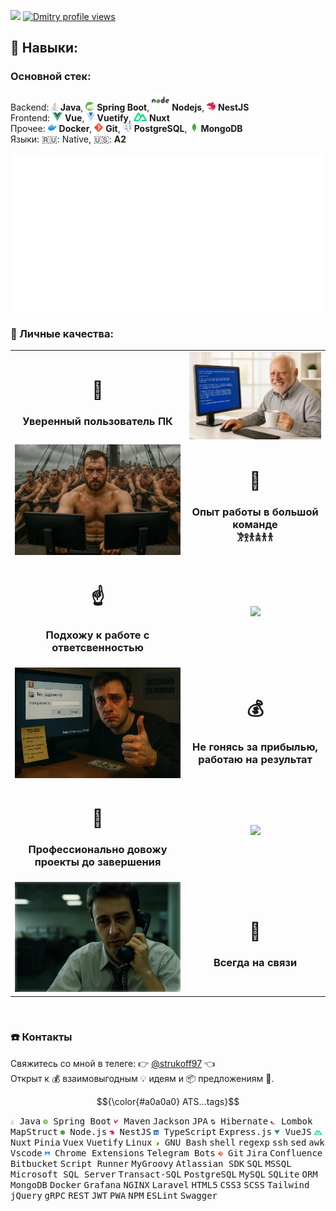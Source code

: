 ![](https://komarev.com/ghpvc/?username=strukovd&color=brightgreen)
[![Dmitry profile views](https://u8views.com/api/v1/github/profiles/68727449/views/day-week-month-total-count.svg)](https://u8views.com/github/strukovd)


## 🧠 Навыки:
### Основной стек:<br/>
Backend: <img height="14px" src="./assets/icons/java.svg"> **Java**, <img height="14px" src="./assets/icons/spring.svg"> **Spring Boot**, <img height="28px" src="./assets/icons/nodejs.svg"> **Nodejs**, <img height="14px" src="./assets/icons/nestjs.svg"> **NestJS**<br/>
Frontend: <img height="14px" src="./assets/icons/vue.svg"> **Vue**, <img height="14px" src="./assets/icons/vuetify.svg"> **Vuetify**, <img height="14px" src="./assets/icons/nuxt.svg"> **Nuxt**<br/>
Прочее: <img height="14px" src="./assets/icons/docker.svg"> **Docker**, <img height="14px" src="./assets/icons/git.svg"> **Git**, <img height="14px" src="./assets/icons/postgresql.svg"> **PostgreSQL**, <img height="14px" src="./assets/icons/mongo.svg"> **MongoDB**<br/>
Языки: 🇷🇺: Native, 🇺🇸: **A2**

![](./assets/skills.svg)
<br/>



### 🤗 Личные качества:
<table>
  <tbody>
    <tr>
      <td align="center"><h1>🙌</h1><h3>Уверенный пользователь ПК</h3></td>
      <td><img src="./assets/harold-bsod.webp"></td>
    </tr>
    <tr align="center">
      <td><img src="./assets/galera.webp"></td>
      <td><h1>🤝</h1><h3>Опыт работы в большой команде<br/>𐦂𖨆𐀪𖠋𐀪𐀪</h3></td>
    </tr>
	<tr align="center">
      <td><h1>☝️</h1><h3>Подхожу к работе с ответсвенностью</h3></td>
      <td><image src="./assets/call_in_pants.webp"></td>
    </tr>
	<tr align="center">
      <td><img src="./assets/deadline_and_like.webp"></td>
      <td><h1>💰</h1><h3>Не гонясь за прибылью, работаю на результат</h3></td>
    </tr>
    <tr align="center">
      <td><h1>💪</h1><h3>Профессионально довожу проекты до завершения</h3></td>
      <td><image src="./assets/docker-project-2.webp"></td>
    </tr>
    <tr align="center">
      <td><img src="./assets/ed-norton.webp"></td>
      <td><h1>🤙</h1><h3>Всегда на связи</h3></td>
    </tr>
  </tbody>
</table>

<br/>




<!--
### ⚒️ Чем занимался
- Делал расшиения для chrome 📦
- Telegram-ботов 🤖
- Плагины для Atlassian Jira 🌀
-->

### ☎️ Контакты
Свяжитесь со мной в телеге: 👉 [@strukoff97](https://t.me/strukoff97) 👈<br/>
Открыт к 💰 взаимовыгодным 💡 идеям и 📦 предложениям 🤝.<br/>


$${\color{#a0a0a0} ATS…tags}$$
<p>
  <kbd><img height="8" src="./assets/icons/java.svg"> Java</kbd>
  <kbd><img height="8" src="./assets/icons/springboot.svg"> Spring Boot</kbd>
  <kbd><img height="8" src="./assets/icons/maven.svg"> Maven</kbd>
  <kbd>Jackson</kbd>
  <kbd>JPA</kbd>
  <kbd><img height="8" src="./assets/icons/hibernate.svg"> Hibernate</kbd>
  <kbd><img height="8" src="./assets/icons/lombok.svg"> Lombok</kbd>
  <kbd>MapStruct</kbd>
  <kbd><img height="8" src="./assets/icons/node.svg"> Node.js</kbd>
  <kbd><img height="8" src="./assets/icons/nestjs.svg"> NestJS</kbd>
  <kbd><img height="8" src="./assets/icons/ts.svg"> TypeScript</kbd>
  <kbd>Express.js</kbd>
  <kbd><img height="8" src="./assets/icons/vue.svg"> VueJS</kbd>
  <kbd><img height="8" src="./assets/icons/nuxt.svg"> Nuxt</kbd> <kbd>Pinia</kbd> <kbd>Vuex</kbd> <kbd>Vuetify</kbd>
  <kbd>Linux</kbd>
  <kbd><img height="8" src="./assets/icons/bash.svg"> GNU Bash</kbd>
  <kbd>shell</kbd>
  <kbd>regexp</kbd>
  <kbd>ssh</kbd>
  <kbd>sed</kbd>
  <kbd>awk</kbd>
  <kbd>Vscode</kbd>
  <kbd><img height="8" src="./assets/icons/chrome.svg"> Chrome Extensions</kbd>
  <kbd>Telegram Bots</kbd>
  <kbd><img height="8" src="./assets/icons/git.svg"> Git</kbd>
  <kbd>Jira</kbd>
  <kbd>Confluence</kbd>
  <kbd>Bitbucket</kbd>
  <kbd>Script Runner</kbd>
  <kbd>MyGroovy</kbd>
  <kbd>Atlassian SDK</kbd>
  <kbd>SQL</kbd>
  <kbd>MSSQL</kbd>
  <kbd>Microsoft SQL Server</kbd>
  <kbd>Transact-SQL</kbd>
  <kbd>PostgreSQL</kbd>
  <kbd>MySQL</kbd>
  <kbd>SQLite</kbd>
  <kbd>ORM</kbd>
  <kbd>MongoDB</kbd>
  <kbd>Docker</kbd>
  <kbd>Grafana</kbd>
  <kbd>NGINX</kbd>
  <kbd>Laravel</kbd>
  <kbd>HTML5</kbd>
  <kbd>CSS3</kbd>
  <kbd>SCSS</kbd>
  <kbd>Tailwind</kbd>
  <kbd>jQuery</kbd>
  <kbd>gRPC</kbd>
  <kbd>REST</kbd>
  <kbd>JWT</kbd>
  <kbd>PWA</kbd>
  <kbd>NPM</kbd>
  <kbd>ESLint</kbd>
  <kbd>Swagger</kbd>
</p>
<br/>
















<!--
## То, что мне знакомо
image:
![](./assets/skills.svg)

## Интересные проекты

💊 🚬 ☝ 😵‍💫 ☠️
🦥🦦🐕‍🦺🦍🐸📅

## ![Linux](https://img.shields.io/badge/-Linux-gray?style=for-the-badge)






Apache Cordova
Apache Tomcat
ENV
Adobe Illustrator
Adobe Photoshop
Android
Android Studio
Angular
Apache Lucene
Apache Groovy
Apache Kafka
Apache NetBeans IDE
Apache Solr
Apache Tomcat
Atlassian
Awesome Lists
Babel
Bamboo
Bitbucket
Chai
Composer
CSS
SCSS
CSS Wizardry
CSS Modules
curl
Docker
EditorConfig
Electron
Express
Firebase
Fluentd
Flutter
Git
Go
Google Chrome
Gradle
GraphQL
GTK
Handlebars.js
Heroku
HTML
Ionic
iOS
JavaScript
Jest
Jenkins
JSON
Joomla
Kali Linux
Keystone
Kotlin
Kubernetes
Let's Encrypt
libuv
Linux
MariaDB
NestJS
Next.js
Node.js
Nuxt.js
OpenStreetMap
PHP
Postman
Prisma
Qt
RabbitMQ
React
Redux
Roblox
Rust
Selenium
Socket.io
Svelte
Swift
Telegram
TypeScript
Ubuntu
Vim
Visual Studio Code
Vite
Vuetify
Vue.js
Vulkan
WebAssembly
WebGL
Webpack
Wireshark


Опыт работы в большой команде:
https://www.google.com/search?q=web+%D1%80%D0%B0%D0%B7%D1%80%D0%B0%D0%B1%D0%BE%D1%82%D1%87%D0%B8%D0%BA+%D0%BC%D0%B5%D0%BC+%D0%B3%D0%B0%D0%BB%D0%B5%D1%80%D0%B0&sca_esv=0fbbe9a4f1f0cabc&udm=2&biw=1920&bih=1079&sxsrf=ADLYWII7Ye1l5vM4t4H5r5UNbE4lSY5ExQ%3A1734344800738&ei=YABgZ7XaLOWowPAPisniuQw&ved=0ahUKEwi1ipDuiayKAxVlFBAIHYqkOMcQ4dUDCBE&uact=5&oq=web+%D1%80%D0%B0%D0%B7%D1%80%D0%B0%D0%B1%D0%BE%D1%82%D1%87%D0%B8%D0%BA+%D0%BC%D0%B5%D0%BC+%D0%B3%D0%B0%D0%BB%D0%B5%D1%80%D0%B0&gs_lp=EgNpbWciLndlYiDRgNCw0LfRgNCw0LHQvtGC0YfQuNC6INC80LXQvCDQs9Cw0LvQtdGA0LBI4RtQ7QpYyhhwAXgAkAEAmAHkAaAB0AqqAQUwLjUuMrgBA8gBAPgBAZgCAKACAJgDAIgGAZIHAKAHuwI&sclient=img#vhid=cu_BUeeXg5TWvM&vssid=mosaic


Отзывчивость в любое время:
https://www.google.com/search?sca_esv=0fbbe9a4f1f0cabc&sxsrf=ADLYWIKg8YuDg3s2ie6EXIF0hVTEcYssaw:1734345777924&q=%D0%BD%D0%B5%D0%B2%D1%8B%D1%81%D0%BF%D0%B0%D0%B2%D1%88%D0%B8%D0%B9%D1%81%D1%8F+%D0%BC%D0%B5%D0%BC&udm=2&fbs=AEQNm0CGfDXdj13FQehaMZIk5cNv9t97gWtkell7b5y_NhMY5qJ_VyjYBIzoP0x4xSWWkZ2mMlp7mX8cOGlrmekpn_78Ss28pUdXSnUe-cJ7qJQ-hO2ZDV2MQkaQb-U5sqSiWrEJhj2EQMDu9B2-ecGkwxBegFhZ7TZaWxQVxX0Tmj4QK6Aue7dBNdqElL8g57rwtS7bAmyn1QKkGc8kFumjLcBJfczCjA&sa=X&ved=2ahUKEwjX6IrAjayKAxXhGBAIHVZ-GkkQtKgLegQIGxAB&biw=1920&bih=1079&dpr=1#vhid=FYkYCfLXEmDsNM&vssid=mosaic

https://www.google.com/search?q=%D0%B2%D1%80%D0%B5%D0%BC%D1%8F%20%D0%BC%D0%B5%D0%BC%20%D0%BC%D0%BD%D0%BE%D0%B3%D0%BE%20%D1%87%D0%B0%D1%81%D0%BE%D0%B2&hl=ru&tbs=rimg:CY-1Mdt-SftAYQg0sjeYD3WmsgIAwAIA2AIA4AIA&udm=2&sa=X&ved=0CBoQuIIBahcKEwig0J7kj6yKAxUAAAAAHQAAAAAQEQ&biw=1920&bih=1079&dpr=1#vhid=gu11BeVep7e0AM&vssid=mosaic


Мне можно доверять:
https://www.google.com/search?sca_esv=e6f3bf325e5684b2&sxsrf=ADLYWIL4TrTdkysx29FB6JOq0T67sHxKtA:1734371261485&q=%D0%9C%D0%BD%D0%B5+%D0%BC%D0%BE%D0%B6%D0%BD%D0%BE+%D0%B4%D0%BE%D0%B2%D0%B5%D1%80%D1%8F%D1%82%D1%8C&udm=2&fbs=AEQNm0DYkPM5Fs3DHyfgKEiHM2JLAuZdGhFch85A6jbN_3lqN5cxoCr6ijbJuh5HTvbPh0ZP-2HFvZayc2FFsss58MOBgkVXppE4b_R90VlanY52ZA_sCIPwlKEhFF8Z7WVR7hbNuCbUarxCCTVI18N9_6YmCa46ZNIjRAV8vi6JRN-CEyH5IWL9MgS_s9Orf3ext3oFXhwJuUs8qjgF42MlGDPAPSOL5Q&sa=X&ved=2ahUKEwiL_8u37KyKAxUmIhAIHfdUAO4QtKgLegQIFBAB&biw=1920&bih=881&dpr=1#vhid=0Hv56TeQyhLVEM&vssid=mosaic


я разбираюсь в технологиях
https://www.google.com/search?q=meme+bsod+fail&sca_esv=e6f3bf325e5684b2&udm=2&biw=1920&bih=881&sxsrf=ADLYWIJzkedEHqKlU8QfzYxYtRlZad-Jkg%3A1734370752637&ei=wGVgZ-3MJrq-wPAPl_C7wA8&ved=0ahUKEwjtrPrE6qyKAxU6HxAIHRf4DvgQ4dUDCBE&uact=5&oq=meme+bsod+fail&gs_lp=EgNpbWciDm1lbWUgYnNvZCBmYWlsSIcfULsLWK8dcAF4AJABAJgBeqABjwWqAQMwLja4AQPIAQD4AQGYAgCgAgCYAwCIBgGSBwCgB44C&sclient=img#imgrc=gvwmuORqZw0mIM&imgdii=8p4m5QtCAA3eNM

-->

